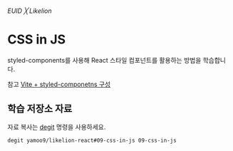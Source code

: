 ###### EUID ╳ Likelion

# CSS in JS

styled-components를 사용해 React 스타일 컴포넌트를 활용하는 방법을 학습합니다.

참고 [Vite + styled-componetns 구성](https://euid.notion.site/CSS-in-JS-0d8f409e35584c48aeb480635e141800)

## 학습 저장소 자료

자료 복사는 [degit](https://github.com/Rich-Harris/degit#readme) 명령을 사용하세요.

```sh
degit yamoo9/likelion-react#09-css-in-js 09-css-in-js
```
